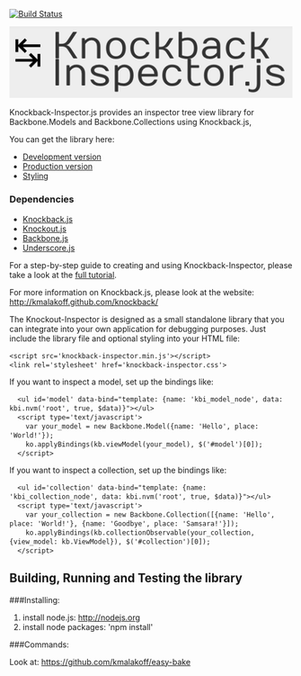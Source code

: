 [![Build Status](https://secure.travis-ci.org/kmalakoff/knockback-inspector.png)](http://travis-ci.org/kmalakoff/knockback-inspector)

![logo](https://github.com/kmalakoff/knockback-inspector/raw/master/media/logo.png)

Knockback-Inspector.js provides an inspector tree view library for Backbone.Models and Backbone.Collections using Knockback.js,

You can get the library here:

* [Development version][1]
* [Production version][2]
* [Styling][3]

### Dependencies

* [Knockback.js][4]
* [Knockout.js][5]
* [Backbone.js][6]
* [Underscore.js][7]


For a step-by-step guide to creating and using Knockback-Inspector, please take a look at the [full tutorial][8].

For more information on Knockback.js, please look at the website: http://kmalakoff.github.com/knockback/

The Knockout-Inspector is designed as a small standalone library that you can integrate into your own application for debugging purposes. Just include the library file and optional styling into your HTML file:

```
<script src='knockback-inspector.min.js'></script>
<link rel='stylesheet' href='knockback-inspector.css'>
```

If you want to inspect a model, set up the bindings like:

````
  <ul id='model' data-bind="template: {name: 'kbi_model_node', data: kbi.nvm('root', true, $data)}"></ul>
  <script type='text/javascript'>
    var your_model = new Backbone.Model({name: 'Hello', place: 'World!'});
    ko.applyBindings(kb.viewModel(your_model), $('#model')[0]);
  </script>
````

If you want to inspect a collection, set up the bindings like:

````
  <ul id='collection' data-bind="template: {name: 'kbi_collection_node', data: kbi.nvm('root', true, $data)}"></ul>
  <script type='text/javascript'>
    var your_collection = new Backbone.Collection([{name: 'Hello', place: 'World!'}, {name: 'Goodbye', place: 'Samsara!'}]);
    ko.applyBindings(kb.collectionObservable(your_collection, {view_model: kb.ViewModel}), $('#collection')[0]);
  </script>
````


Building, Running and Testing the library
-----------------------

###Installing:

1. install node.js: http://nodejs.org
2. install node packages: 'npm install'

###Commands:

Look at: https://github.com/kmalakoff/easy-bake

[1]: https://raw.github.com/kmalakoff/knockback-inspector/0.1.4/knockback-inspector.js
[2]: https://raw.github.com/kmalakoff/knockback-inspector/0.1.4/knockback-inspector.min.js
[3]: http://cloud.github.com/downloads/kmalakoff/knockback-inspector/knockback-inspector.css
[4]: http://kmalakoff.github.com/knockback/
[5]: https://github.com/SteveSanderson/knockout/downloads/
[6]: http://documentcloud.github.com/backbone/
[7]: http://documentcloud.github.com/underscore/
[8]: http://kmalakoff.github.com/knockback/tutorial_knockback_inspector.html
